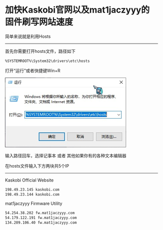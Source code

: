 # 加快Kaskobi官网以及mat1jaczyyy的固件刷写网站速度

简单来说就是利用Hosts

------

首先你需要打开hosts文件，路径如下

```
%SYSTEMROOT%\System32\drivers\etc\hosts
```

打开“运行”或者快捷键Win+R

![runpic](/images/runpic.jpg)

输入路径回车，选择记事本 或者 其他如果你有的各种文本编辑器

在hosts文件输入下方两块共5个IP  

------

Kaskobi Official Website

```
198.49.23.145 kaskobi.com
198.49.23.144 kaskobi.com
```

mat1jaczyyy Firmware Utility

```
54.254.38.202 fw.mat1jaczyyy.com
54.179.122.191 fw.mat1jaczyyy.com
134.209.106.40 fw.mat1jaczyyy.com
```

